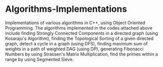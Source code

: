 # Algorithms-Implementations
 Implementations of various algorithms in C++, using Object Oriented Programming. The algorithms implemented in the codes attached above include finding Strongly Connected Components in a directed graph (using Kosaraju's Algorithm), finding the Topological Sorting of a given directed graph, detect a cycle in a graph (using DFS), finding maximum sum of weights in a path of weighted DAG (using DP), generating Fibonacci Numbers by using Strassen's Matrix Multiplication, find the primes within a range by using Segmented Sieve.
